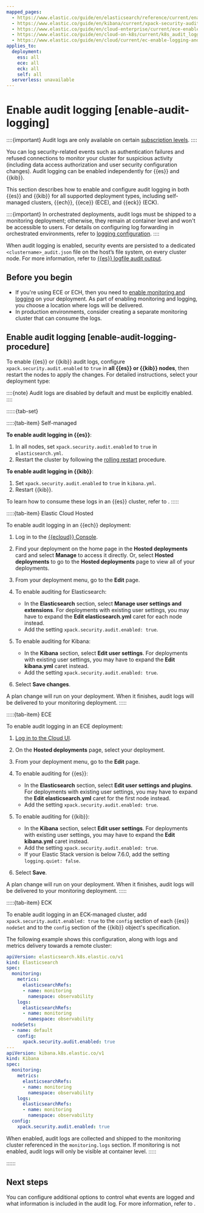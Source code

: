 ```yaml
---
mapped_pages:
  - https://www.elastic.co/guide/en/elasticsearch/reference/current/enable-audit-logging.html
  - https://www.elastic.co/guide/en/kibana/current/xpack-security-audit-logging.html
  - https://www.elastic.co/guide/en/cloud-enterprise/current/ece-enable-auditing.html
  - https://www.elastic.co/guide/en/cloud-on-k8s/current/k8s_audit_logging.html
  - https://www.elastic.co/guide/en/cloud/current/ec-enable-logging-and-monitoring.html#ec-enable-audit-logs
applies_to:
  deployment:
    ess: all
    ece: all
    eck: all
    self: all
  serverless: unavailable
---
```


# Enable audit logging [enable-audit-logging]

::::{important}
Audit logs are only available on certain [subscription levels](https://www.elastic.co/subscriptions).
::::

You can log security-related events such as authentication failures and refused connections to monitor your cluster for suspicious activity (including data access authorization and user security configuration changes). Audit logging can be enabled independently for {{es}} and {{kib}}.

This section describes how to enable and configure audit logging in both {{es}} and {{kib}} for all supported deployment types, including self-managed clusters, {{ech}}, {{ece}} (ECE), and {{eck}} (ECK).

::::{important}
In orchestrated deployments, audit logs must be shipped to a monitoring deployment; otherwise, they remain at container level and won't be accessible to users. For details on configuring log forwarding in orchestrated environments, refer to [logging configuration](/deploy-manage/monitor/logging-configuration.md).
::::

When audit logging is enabled, security events are persisted to a dedicated `<clustername>_audit.json` file on the host’s file system, on every cluster node. For more information, refer to [{{es}} logfile audit output](./logfile-audit-output.md).

## Before you  begin

* If you're using ECE or ECH, then you need to [enable monitoring and logging](/deploy-manage/monitor/stack-monitoring/ece-ech-stack-monitoring.md) on your deployment. As part of enabling monitoring and logging, you choose a location where logs will be delivered.
* In production environments, consider creating a separate monitoring cluster that can consume the logs.

## Enable audit logging [enable-audit-logging-procedure]

To enable {{es}} or {{kib}} audit logs, configure `xpack.security.audit.enabled` to `true` in **all {{es}} or {{kib}} nodes**, then restart the nodes to apply the changes. For detailed instructions, select your deployment type:

::::{note}
Audit logs are disabled by default and must be explicitly enabled.
::::


::::::{tab-set}

:::::{tab-item} Self-managed

**To enable audit logging in {{es}}**:

1. In all nodes, set `xpack.security.audit.enabled` to `true` in `elasticsearch.yml`.
2. Restart the cluster by following the [rolling restart](/deploy-manage/maintenance/start-stop-services/full-cluster-restart-rolling-restart-procedures.md) procedure.

**To enable audit logging in {{kib}}**:

1. Set `xpack.security.audit.enabled` to `true` in `kibana.yml`.
2. Restart {{kib}}.

To learn how to consume these logs in an {{es}} cluster, refer to [](/deploy-manage/monitor/stack-monitoring/collecting-log-data-with-filebeat.md).
:::::

:::::{tab-item} Elastic Cloud Hosted

To enable audit logging in an {{ech}} deployment:

1. Log in to the [{{ecloud}} Console](https://cloud.elastic.co?page=docs&placement=docs-body).

2. Find your deployment on the home page in the **Hosted deployments** card and select **Manage** to access it directly. Or, select **Hosted deployments** to go to the **Hosted deployments** page to view all of your deployments.

3. From your deployment menu, go to the **Edit** page.

4. To enable auditing for Elasticsearch:
    * In the **Elasticsearch** section, select **Manage user settings and extensions**. For deployments with existing user settings, you may have to expand the **Edit elasticsearch.yml** caret for each node instead.
    * Add the setting `xpack.security.audit.enabled: true`.

5. To enable auditing for Kibana:
    * In the **Kibana** section, select **Edit user settings**. For deployments with existing user settings, you may have to expand the **Edit kibana.yml** caret instead.
    * Add the setting `xpack.security.audit.enabled: true`.

6. Select **Save changes**.

A plan change will run on your deployment. When it finishes, audit logs will be delivered to your monitoring deployment.
:::::

:::::{tab-item} ECE


To enable audit logging in an ECE deployment:

1. [Log in to the Cloud UI](../../deploy/cloud-enterprise/log-into-cloud-ui.md).

2. On the **Hosted deployments** page, select your deployment.

3. From your deployment menu, go to the **Edit** page.

4. To enable auditing for {{es}}:
    * In the **Elasticsearch** section, select **Edit user settings and plugins**. For deployments with existing user settings, you may have to expand the **Edit elasticsearch.yml** caret for the first node instead.
    * Add the setting `xpack.security.audit.enabled: true`.

5. To enable auditing for {{kib}}:
    * In the **Kibana** section, select **Edit user settings**. For deployments with existing user settings, you may have to expand the **Edit kibana.yml** caret instead.
    * Add the setting `xpack.security.audit.enabled: true`.
    * If your Elastic Stack version is below 7.6.0, add the setting `logging.quiet: false`.

6. Select **Save**.

A plan change will run on your deployment. When it finishes, audit logs will be delivered to your monitoring deployment.
:::::

:::::{tab-item} ECK


To enable audit logging in an ECK-managed cluster, add `xpack.security.audit.enabled: true` to the `config` section of each {{es}} `nodeSet` and to the `config` section of the {{kib}} object's specification. 

The following example shows this configuration, along with logs and metrics delivery towards a remote cluster:

```yaml
apiVersion: elasticsearch.k8s.elastic.co/v1
kind: Elasticsearch
spec:
  monitoring:
    metrics:
      elasticsearchRefs:
      - name: monitoring
        namespace: observability
    logs:
      elasticsearchRefs:
      - name: monitoring
        namespace: observability
  nodeSets:
  - name: default
    config:
      xpack.security.audit.enabled: true
---
apiVersion: kibana.k8s.elastic.co/v1
kind: Kibana
spec:
  monitoring:
    metrics:
      elasticsearchRefs:
      - name: monitoring
        namespace: observability
    logs:
      elasticsearchRefs:
      - name: monitoring
        namespace: observability
  config:
    xpack.security.audit.enabled: true
```

When enabled, audit logs are collected and shipped to the monitoring cluster referenced in the `monitoring.logs` section. If monitoring is not enabled, audit logs will only be visible at container level.
:::::

::::::

## Next steps

You can configure additional options to control what events are logged and what information is included in the audit log. For more information, refer to [](./configuring-audit-logs.md).

